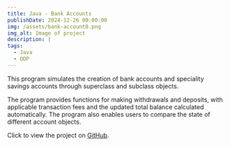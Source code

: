 ```yaml
---
title: Java - Bank Accounts
publishDate: 2024-12-26 00:00:00
img: /assets/bank-account0.png
img_alt: Image of project
description: |
tags:
  - Java
  - OOP
---
```


This program simulates the creation of bank accounts and speciality savings accounts through superclass and subclass objects.

The program provides functions for making withdrawals and deposits, with applicable transaction fees and the updated total balance calculated automatically. The program also enables users to compare the state of different account objects.

Click to view the project on <a href="https://github.com/BiancaDavey/BankAccounts">GitHub</a>.